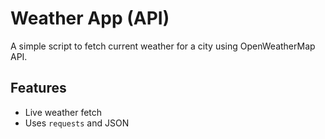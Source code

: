 # Weather App (API)

A simple script to fetch current weather for a city using OpenWeatherMap API.

## Features
- Live weather fetch
- Uses `requests` and JSON
